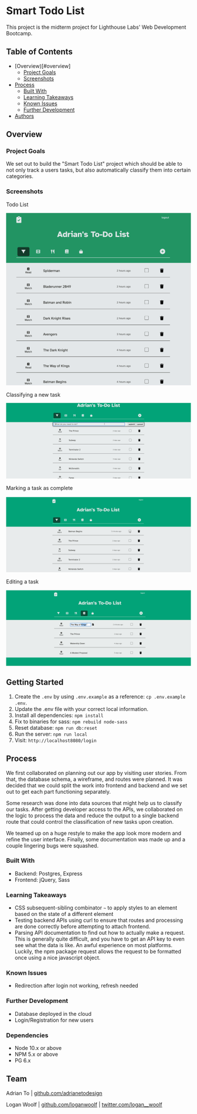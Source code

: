 # Smart Todo List

This project is the midterm project for Lighthouse Labs' Web Development Bootcamp.

## Table of Contents

- [Overview)[#overview]
  - [Project Goals](#project-goals)
  - [Screenshots](#screenshots)
- [Process](#process)
  - [Built With](#built-with)
  - [Learning Takeaways](#learning-takeaways)
  - [Known Issues](#known-issues)
  - [Further Development](#further-development)
- [Authors](#authors)

## Overview

### Project Goals

We set out to build the "Smart Todo List" project which should be able to not only track a users tasks, but also automatically classify them into certain categories.

### Screenshots

Todo List

![Overview](./docs/overview.png)

Classifying a new task

![Classifying a new task](./docs/classify.gif)

Marking a task as complete

![Marking a task as complete](./docs/mark-done.gif)

Editing a task

![Editing a task](./docs/edit-tasks.gif)

## Getting Started
1. Create the `.env` by using `.env.example` as a reference: `cp .env.example .env`.
2. Update the .env file with your correct local information.
4. Install all dependencies: `npm install`
5. Fix to binaries for sass: `npm rebuild node-sass`
6. Reset database: `npm run db:reset`
7. Run the server: `npm run local`
8. Visit: `http://localhost8080/login` 

## Process

We first collaborated on planning out our app by visiting user stories. From that, the database schema, a wireframe, and routes were planned. It was decided that we could split the work into frontend and backend and we set out to get each part functioning separately.

Some research was done into data sources that might help us to classify our tasks. After getting developer access to the APIs, we collaborated on the logic to process the data and reduce the output to a single backend route that could control the classification of new tasks upon creation.

We teamed up on a huge restyle to make the app look more modern and refine the user interface. Finally, some documentation was made up and a couple lingering bugs were squashed.

### Built With

- Backend: Postgres, Express
- Frontend: jQuery, Sass

### Learning Takeaways

- CSS subsequent-sibling combinator `~` to apply styles to an element based on the state of a different element
- Testing backend APIs using curl to ensure that routes and processing are done correctly before attempting to attach frontend.
- Parsing API documentation to find out how to actually make a request. This is generally quite difficult, and you have to get an API key to even see what the data is like. An awful experience on most platforms. Luckily, the npm package request allows the request to be formatted once using a nice javascript object.

### Known Issues

- Redirection after login not working, refresh needed

### Further Development

- Database deployed in the cloud
- Login/Registration for new users

### Dependencies
- Node 10.x or above
- NPM 5.x or above
- PG 6.x

## Team

Adrian To | [github.com/adrianetodesign](https://github.com/adrianetodesign)

Logan Woolf | [github.com/loganwoolf](https://github.com/loganwoolf) | [twitter.com/logan__woolf](https://twitter.com/logan__woolf)
